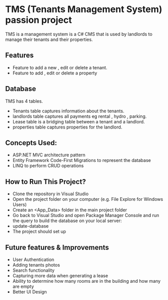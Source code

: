 # TMS (Tenants Management System) passion project

TMS is a management system is a C# CMS that is used by landlords to manage their tenants and their properties.

## Features
- Feature to add a new , edit or delete a tenant.
- Feature to add , edit or delete a property

## Database

TMS has 4 tables.

- Tenants table captures information about the tenants.
- landlords table captures all payments eg rental , hydro , parking.
- Lease table is a bridging table between a tenant and a landlord.
- properties table captures properties for  the landlord.

## Concepts Used:

- ASP.NET MVC architecture pattern
- Entity Framework Code-First Migrations to represent the database
- LINQ to perform CRUD operations

## How to Run This Project?

- Clone the repository in Visual Studio
- Open the project folder on your computer (e.g. File Explore for Windows Users)
- Create an <App_Data> folder in the main project folder
- Go back to Visual Studio and open Package Manager Console and run the query to build the database on your local server:
- update-database
- The project should set up

## Future features & Improvements
- User Authentication
- Adding tenants photos
- Search functionality
- Capturing more data when generating a lease
- Ability to determine how many rooms are in the building and how many are empty
- Better UI Design

